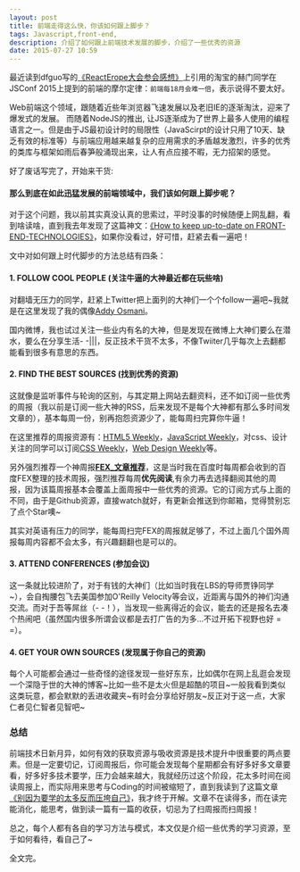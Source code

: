 ```yaml
---
layout: post
title: 前端走得这么快，你该如何跟上脚步？
tags: Javascript,front-end,
description: 介绍了如何跟上前端技术发展的脚步，介绍了一些优秀的资源
date: 2015-07-27 10:59
---
```


最近读到dfguo写的[《ReactErope大会参会感想》](http://www.w3ctech.com/topic/1429)上引用的淘宝的赫门同学在JSConf 2015上提到的前端的摩尔定律：`前端每18月会难一倍`，表示说得不要太好。

Web前端这个领域，跟随着近些年浏览器飞速发展以及老旧IE的逐渐淘汰，迎来了爆发式的发展。 而随着NodeJS的推出, 让JS逐渐成为了世界上最多人使用的编程语言之一。但是由于JS最初设计时的局限性（JavaScirpt的设计只用了10天、缺乏有效的标准等）与前端应用越来越复杂的应用需求的矛盾越发激烈，许多的优秀的类库与框架如雨后春笋般涌现出来，让人有点应接不暇，无力招架的感觉。

好了废话写完了，开始来干货:
#### 那么到底在如此迅猛发展的前端领域中，我们该如何跟上脚步呢？

对于这个问题，我以前其实真没认真的思索过，平时没事的时候随便上网乱翻，看到啥读啥，直到我去年发现了这篇神文：[《How to keep up-to-date on FRONT-END-TECHNOLOGIES》](https://uptodate.frontendrescue.org/)，如果你没看过，好可惜，赶紧去看一遍吧！

文中对如何跟上时代脚步的方法总结有四条：

#### 1. FOLLOW COOL PEOPLE (关注牛逼的大神最近都在玩些啥)
对翻墙无压力的同学，赶紧上Twitter把上面列的大神们一个个follow一遍吧~我就是在这里发现了我的偶像[Addy Osmani](https://github.com/addyosmani)。

国内微博，我也试过关注一些业内有名的大神，但是发现在微博上大神们要么在潜水，要么在分享生活- -|||，反正技术干货不太多，不像Twiiter几乎每次上去翻都能看到很多有意思的东西。

#### 2. FIND THE BEST SOURCES (找到优秀的资源)
这就像是监听事件与轮询的区别，与其定期上网站去翻资料，还不如订阅一些优秀的周报（我以前是订阅一些大神的RSS，后来发现不是每个大神都有那么多时间发文章的），基本每周一份，别再抱怨资源少了，能每周扫完算你牛逼！

在这里推荐的周报资源有：[HTML5 Weekly](http://html5weekly.com/)，[JavaScript Weekly](http://javascriptweekly.com/)，对css、设计关注的同学可以订阅[CSS Weekly](http://css-weekly.com/)，[Web Design Weekly](http://web-design-weekly.com/)等。

另外强烈推荐一个神周报<strong>[FEX_文章推荐](https://github.com/zenany/weekly)</strong>，这是当时我在百度时每周都会收到的百度FEX整理的技术周报，强烈推荐每周<strong>优先阅读</strong>,有余力再去选择翻阅其他的周报，因为该篇周报基本会覆盖上面周报中一些优秀的资源。它的订阅方式与上面的不同，由于是Github资源，直接watch就好，有更新会推送到你邮箱，觉得赞别忘了点个Star噢~

其实对英语有压力的同学，能每周扫完FEX的周报就足够了，不过上面几个国外周报每周内容都不会太多，有兴趣翻翻也是可以的。

#### 3. ATTEND CONFERENCES (参加会议)
这一条就比较进阶了，对于有钱的大神们（比如当时我在LBS的导师贾铮同学~），会自掏腰包飞去美国参加O'Reilly Velocity等会议，近距离与国外的神们沟通交流。而对于吾等屌丝（- -！），当发现一些离得近的会议，能去的还是报名去凑个热闹吧（虽然国内很多所谓会议都是去打广告的为多...不过开拓下视野也好 = =）。

#### 4. GET YOUR OWN SOURCES (发现属于你自己的资源)
每个人可能都会通过一些奇怪的途径发现一些好东东，比如偶尔在网上乱逛会发现一个深隐于世的大神的博客~比如一些不是太火但是超酷的项目~一般我看到类似这类玩意，都会默默的丢进收藏夹~有时会分享给好朋友~反正对于这一点，大家仁者见仁智者见智吧~

### 总结
前端技术日新月异，如何有效的获取资源与吸收资源是技术提升中很重要的两点要素。但是一定要切记，订阅周报后，你可能会发现每个星期都会有好多好多文章要看，好多好多技术要学，压力会越来越大，我就经历过这个阶段，花太多时间在阅读周报上，而实际用来思考与Coding的时间被缩短了，直到我读到了这篇文章[《别因为要学的太多反而压垮自己》](http://mp.weixin.qq.com/s?__biz=MjM5MTA1MjAxMQ==&mid=204580251&idx=1&sn=b2d3b2ee83421935de20b85b02671d78&key=1936e2bc22c2ceb5249d40545a0a04ec316a687c2a618b6da90664af656c928726eb8527f3be1b3cbc76242f6c0da55b&ascene=0&uin=MjM2NDE3Mzk1)，我才终于开解。文章不在读得多，而在读完能消化，能思考，做到读一篇有一篇的收获，切忌为了扫周报而扫周报！

总之，每个人都有各自的学习方法与模式，本文仅是介绍一些优秀的学习资源，至于如何看待，看自己了~

全文完。
